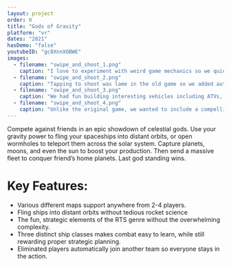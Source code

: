 ```yaml
---
layout: project
order: 0
title: "Gods of Gravity"
platform: "vr"
dates: "2021"
hasDemo: "false"
youtubeID: "gc8XnnXOBWE"
images:
  - filename: "swipe_and_shoot_1.png"
    caption: "I love to experiment with weird game mechanics so we quickly adopted character movement based solely on diving and rolling."
  - filename: "swipe_and_shoot_2.png"
    caption: "Tapping to shoot was lame in the old game so we added auto shooting to emphasize swiping."
  - filename: "swipe_and_shoot_3.png"
    caption: "We had fun building interesting vehicles including ATVs, Jeeps, and even a chopper."
  - filename: "swipe_and_shoot_4.png"
    caption: "Unlike the original game, we wanted to include a compelling story taking place over five levels."
---
```

Compete against friends in an epic showdown of celestial gods. Use your gravity power to fling your spaceships into distant orbits, or open wormholes to teleport them across the solar system. Capture planets, moons, and even the sun to boost your production. Then send a massive fleet to conquer friend’s home planets. Last god standing wins.

# Key Features:
* Various different maps support anywhere from 2-4 players.
* Fling ships into distant orbits without tedious rocket science
* The fun, strategic elements of the RTS genre without the overwhelming complexity.
* Three distinct ship classes makes combat easy to learn, while still rewarding proper strategic planning.
* Eliminated players automatically join another team so everyone stays in the action.

<!-- {% include gallery.html %} -->

